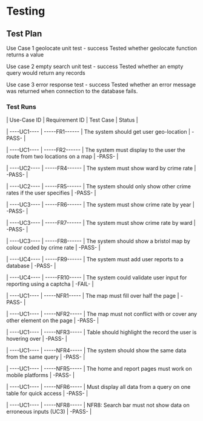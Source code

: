 # Testing

## Test Plan

Use Case 1 geolocate unit test - success 
Tested whether geolocate function returns a value

Use case 2 empty search unit test - success
Tested whether an empty query would return any records

Use case 3 error response test - success
Tested whether an error message was returned when connection to the database fails.


### Test Runs

| Use-Case ID | Requirement ID | Test Case | Status |

| ----UC1---- | -----FR1------ | The system should get user geo-location | -PASS- |

| ----UC1---- | -----FR2------ | The system must display to the user the route from two locations on a map | -PASS- |

| ----UC2---- | -----FR4------ | The system must show ward by crime rate | -PASS- |

| ----UC2---- | -----FR5------ | The system should only show other crime rates if the user specifies | -PASS- |

| ----UC3---- | -----FR6------ | The system must show crime rate by year | -PASS- |

| ----UC3---- | -----FR7------ | The system must show crime rate by ward | -PASS- |

| ----UC3---- | -----FR8------ | The system should show a bristol map by colour coded by crime rate | -PASS- |

| ----UC4---- | -----FR9------ | The system must add user reports to a database | -PASS- |

| ----UC4---- | -----FR10----- | The system could validate user input for reporting using a captcha | -FAIL- |

| ----UC1---- | -----NFR1----- | The map must fill over half the page | -PASS- |

| ----UC1---- | -----NFR2----- | The map must not conflict with or cover any other element on the page | -PASS- |

| ----UC1---- | -----NFR3----- | Table should highlight the record the user is hovering over | -PASS- |

| ----UC1---- | -----NFR4----- | The system should show the same data from the same query | -PASS- |

| ----UC1---- | -----NFR5----- | The home and report pages must work on mobile platforms | -PASS- |

| ----UC1---- | -----NFR6----- | Must display all data from a query on one table for quick access | -PASS- |

| ----UC1---- | -----NFR8----- | NFR8: Search bar must not show data on erroneous inputs (UC3) | -PASS- |

